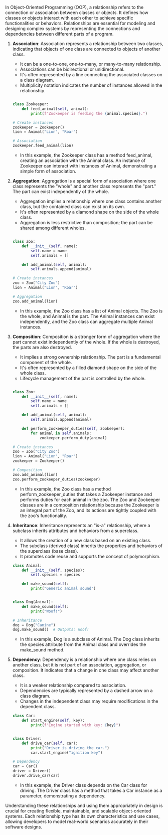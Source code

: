 In Object-Oriented Programming (OOP), a relationship refers to the connection or association between classes or objects. It defines how classes or objects interact with each other to achieve specific functionalities or behaviors. Relationships are essential for modeling and designing complex systems by representing the connections and dependencies between different parts of a program.

1. **Association**: Association represents a relationship between two classes, indicating that objects of one class are connected to objects of another class.

    - It can be a one-to-one, one-to-many, or many-to-many relationship.
    - Associations can be bidirectional or unidirectional.
    - It's often represented by a line connecting the associated classes on a class diagram.
    - Multiplicity notation indicates the number of instances allowed in the relationship.

    ```python

    class Zookeeper:
        def feed_animal(self, animal):
            print(f"Zookeeper is feeding the {animal.species}.")

    # Create instances
    zookeeper = Zookeeper()
    lion = Animal("Lion", "Roar")

    # Association
    zookeeper.feed_animal(lion)
    ```

    - In this example, the Zookeeper class has a method feed_animal, creating an association with the Animal class. An instance of Zookeeper can interact with instances of Animal, demonstrating a simple form of association.

2. **Aggregation**: Aggregation is a special form of association where one class represents the "whole" and another class represents the "part." The part can exist independently of the whole.

    - Aggregation implies a relationship where one class contains another class, but the contained class can exist on its own.
    - It's often represented by a diamond shape on the side of the whole class.
    - Aggregation is less restrictive than composition; the part can be shared among different wholes.

    ```python

    class Zoo:
        def __init__(self, name):
            self.name = name
            self.animals = []

        def add_animal(self, animal):
            self.animals.append(animal)

    # Create instances
    zoo = Zoo("City Zoo")
    lion = Animal("Lion", "Roar")

    # Aggregation
    zoo.add_animal(lion)
    ```

    - In this example, the Zoo class has a list of Animal objects. The Zoo is the whole, and Animal is the part. The Animal instances can exist independently, and the Zoo class can aggregate multiple Animal instances.

3. **Composition**: Composition is a stronger form of aggregation where the part cannot exist independently of the whole. If the whole is destroyed, the parts are also destroyed.

    - It implies a strong ownership relationship. The part is a fundamental component of the whole.
    - It's often represented by a filled diamond shape on the side of the whole class.
    - Lifecycle management of the part is controlled by the whole.

    ```python

    class Zoo:
        def __init__(self, name):
            self.name = name
            self.animals = []

        def add_animal(self, animal):
            self.animals.append(animal)

        def perform_zookeeper_duties(self, zookeeper):
            for animal in self.animals:
                zookeeper.perform_duty(animal)

    # Create instances
    zoo = Zoo("City Zoo")
    lion = Animal("Lion", "Roar")
    zookeeper = Zookeeper()

    # Composition
    zoo.add_animal(lion)
    zoo.perform_zookeeper_duties(zookeeper)
    ```

    - In this example, the Zoo class has a method perform_zookeeper_duties that takes a Zookeeper instance and performs duties for each animal in the zoo. The Zoo and Zookeeper classes are in a composition relationship because the Zookeeper is an integral part of the Zoo, and its actions are tightly coupled with the zoo's functionality.

4. **Inheritance**: Inheritance represents an "is-a" relationship, where a subclass inherits attributes and behaviors from a superclass.

    - It allows the creation of a new class based on an existing class.
    - The subclass (derived class) inherits the properties and behaviors of the superclass (base class).
    - It promotes code reuse and supports the concept of polymorphism.

    ```python
    class Animal:
        def __init__(self, species):
            self.species = species

        def make_sound(self):
            print("Generic animal sound")


    class Dog(Animal):
        def make_sound(self):
            print("Woof!")

    # Inheritance
    dog = Dog("Canine")
    dog.make_sound()  # Outputs: Woof!
    ```

    - In this example, Dog is a subclass of Animal. The Dog class inherits the species attribute from the Animal class and overrides the make_sound method.

5. **Dependency**: Dependency is a relationship where one class relies on another class, but it is not part of an association, aggregation, or composition. It indicates that a change in one class may affect another class.

    - It is a weaker relationship compared to association.
    - Dependencies are typically represented by a dashed arrow on a class diagram.
    - Changes in the independent class may require modifications in the dependent class.

    ```python
    class Car:
        def start_engine(self, key):
            print(f"Engine started with key: {key}")


    class Driver:
        def drive_car(self, car):
            print("Driver is driving the car.")
            car.start_engine("ignition key")

    # Dependency
    car = Car()
    driver = Driver()
    driver.drive_car(car)
    ```

    - In this example, the Driver class depends on the Car class for driving. The Driver class has a method that takes a Car instance as a parameter, demonstrating a dependency.

Understanding these relationships and using them appropriately in design is crucial for creating flexible, maintainable, and scalable object-oriented systems. Each relationship type has its own characteristics and use cases, allowing developers to model real-world scenarios accurately in their software designs.
